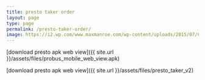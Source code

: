 ```yaml
---
title: presto taker order
layout: page
type: page
permalink: /presto-taker-order/
image: https://i2.wp.com/www.maxmanroe.com/wp-content/uploads/2015/07/Cara-Mengambil-File-APK-di-Android.png?resize=246%2C246&ssl=1
---
```


[download presto apk web view]({{ site.url }}/assets/files/probus_mobile_web_view.apk)

[download presto apk web view]({{ site.url }}/assets/files/presto_taker_v2)